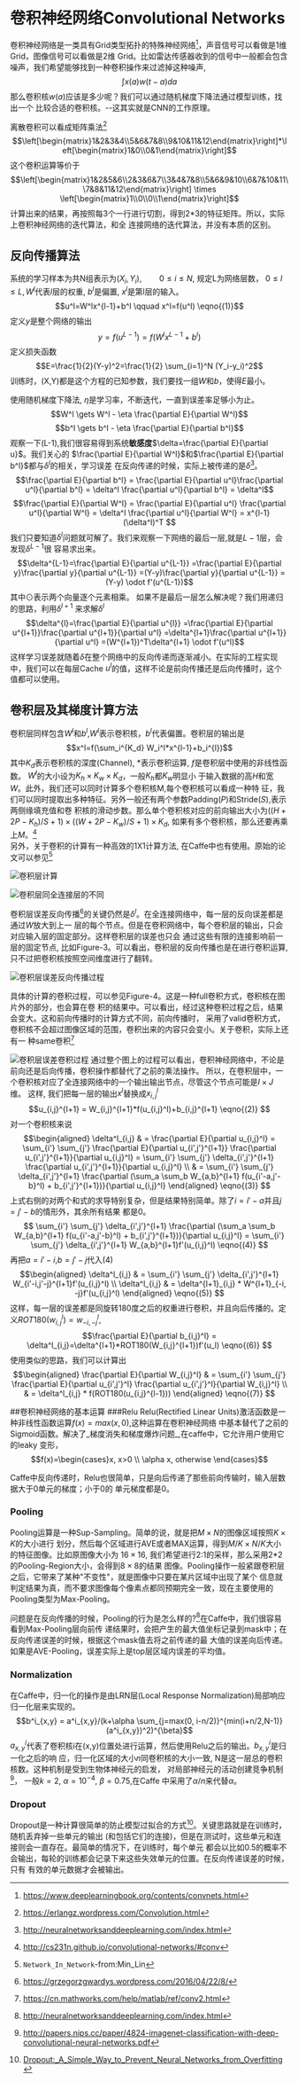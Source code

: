 # 卷积神经网络Convolutional Networks

卷积神经网络是一类具有Grid类型拓扑的特殊神经网络[^1]，声音信号可以看做是1维Grid，图像信号可以看做是2维
Grid。比如雷达传感器收到的信号中一般都会包含噪声，我们希望能够找到一种卷积操作来过滤掉这种噪声,
$$\int x(a)w(t-a)da$$那么卷积核$w(a)$应该是多少呢？我们可以通过随机梯度下降法通过模型训练，找出一个
比较合适的卷积核。--这其实就是CNN的工作原理。

离散卷积可以看成矩阵乘法[^2]
$$\left[\begin{matrix}1&2&3&4\\5&6&7&8\\9&10&11&12\end{matrix}\right]*\left[\begin{matrix}1&0\\0&1\end{matrix}\right]$$
这个卷积运算等价于
$$\left[\begin{matrix}1&2&5&6\\2&3&6&7\\3&4&7&8\\5&6&9&10\\6&7&10&11\\7&8&11&12\end{matrix}\right] \times \left[\begin{matrix}1\\0\\0\\1\end{matrix}\right]$$
计算出来的结果，再按照每3个一行进行切割，得到2*3的特征矩阵。所以，实际上卷积神经网络的迭代算法，和全
连接网络的迭代算法，并没有本质的区别。

## 反向传播算法
系统的学习样本为共N组表示为$(X_i,Y_i), \qquad 0 \leqslant i\leqslant N$, 规定L为网络层数，
$0 \leqslant l \leqslant L, W^l$代表$l$层的权重, $b^l$是偏置, $x^l$是第l层的输入。
$$u^l=W^lx^{l-1}+b^l \qquad x^l=f(u^l) \eqno{(1)}$$ 
定义$y$是整个网络的输出 $$y=f(u^{L-1})=f (W^l x^{L-1} + b^l) $$
定义损失函数$$E=\frac{1}{2}(Y-y)^2=\frac{1}{2} \sum_{i=1}^N (Y_i-y_i)^2$$ 
训练时，(X,Y)都是这个方程的已知参数，我们要找一组$W$和$b$，使得$E$最小。

使用随机梯度下降法, $\eta$是学习率，不断迭代，一直到误差率足够小为止。
$$W^l \gets W^l - \eta \frac{\partial E}{\partial W^l}$$ 
$$b^l \gets b^l - \eta \frac{\partial E}{\partial b^l}$$
观察一下(L-1),我们很容易得到系统**敏感度**$\delta=\frac{\partial E}{\partial u}$。我们关心的
$\frac{\partial E}{\partial W^l}$和$\frac{\partial E}{\partial b^l}$都与$\delta^l$的相关，学习误差
在反向传递的时候，实际上被传递的是$\delta$[^3]。
$$\frac{\partial E}{\partial b^l} = \frac{\partial E}{\partial u^l}\frac{\partial u^l}{\partial b^l} 
                                  = \delta^l \frac{\partial u^l}{\partial b^l} = \delta^l$$
$$\frac{\partial E}{\partial W^l} = \frac{\partial E}{\partial u^l} \frac{\partial u^l}{\partial W^l} 
                                  = \delta^l \frac{\partial u^l}{\partial W^l}
                                  = x^{l-1}(\delta^l)^T $$
我们只要知道$\delta^l$问题就可解了。我们来观察一下网络的最后一层,就是$L-1$层，会发现$\delta^{L-1}$很
容易求出来。
$$\delta^{L-1}=\frac{\partial E}{\partial u^{L-1}}
              =\frac{\partial E}{\partial y}\frac{\partial y}{\partial u^{L-1}}
              =(Y-y)\frac{\partial y}{\partial u^{L-1}} 
              =(Y-y) \odot f'(u^{L-1})$$
其中$\odot$表示两个向量逐个元素相乘。 如果不是最后一层怎么解决呢？我们用递归的思路，利用$\delta^{l+1}$
来求解$\delta^l$
$$\delta^{l}=\frac{\partial E}{\partial u^{l}}
            =\frac{\partial E}{\partial u^{l+1}}\frac{\partial u^{l+1}}{\partial u^l}
            =\delta^{l+1}\frac{\partial u^{l+1}}{\partial u^l}
            =(W^{l+1})^T\delta^{l+1} \odot f'(u^l)$$
这样学习误差就随着$\delta$在整个网络中的反向传递而逐渐减小。在实际的工程实现中，我们可以在每层Cache
$u^l$的值，这样不论是前向传播还是后向传播时，这个值都可以使用。



## 卷积层及其梯度计算方法
卷积层同样包含$W^l$和$b^l$,$W^l$表示卷积核，$b^l$代表偏置。卷积层的输出是
$$x^l=f(\sum_i^{K_d} W_i^l*x^{l-1}+b_i^{l})$$ 其中$K_d$表示卷积核的深度(Channel), $*$表示卷积运算, 
$f$是卷积层中使用的非线性函数。 $W^l$的大小设为$K_h \times K_w \times K_d$，一般$K_h$都$K_w$明显小
于输入数据的高$H$和宽$W$。此外，我们还可以同时计算多个卷积核M,每个卷积核可以看成一种特
征，我们可以同时提取出多种特征。另外一般还有两个参数Padding($P$)和Stride($S$),表示两侧缘填充值和卷
积核的滑动步数。那么单个卷积核对应的前向输出大小为$((H+2P-K_h)/S+1) \times ((W+2P-K_w)/S+1) \times K_d$,
如果有多个卷积核，那么还要再乘上$M$。[^4]   
另外，关于卷积的计算有一种高效的1X1计算方法, 在Caffe中也有使用。原始的论文可以参见[^5]

![卷积层计算](Con-Layer.png)

![卷积层同全连接层的不同](MLP-CNN-Transform.png)

卷积层误差反向传播[^6]的关键仍然是$\delta^l$。在全连接网络中，每一层的反向误差都是通过$W$放大到上一
层的每个节点。但是在卷积网络中，每个卷积层的输出，只会对应输入层的固定部分。这样卷积层的误差也只会
通过这些有限的连接影响前一层的固定节点, 比如Figure-3。可以看出，卷积层的反向传播也是在进行卷积运算,
只不过把卷积核按照空间维度进行了翻转。

![卷积层误差反向传播过程](Conv-BP-1.png)

具体的计算的卷积过程，可以参见Figure-4。这是一种full卷积方式，卷积核在图片外的部分，也会算在卷
积的结果中。可以看出，经过这种卷积过程之后，结果会变大。这和前向传播时的计算方式不同，前向传播时，
采用了valid卷积方式，卷积核不会超过图像区域的范围，卷积出来的内容只会变小。关于卷积，实际上还有一
种same卷积[^7]

![卷积层误差卷积过程](Conv-BP-3.png)
通过整个图上的过程可以看出，卷积神经网络中，不论是前向还是后向传播，卷积操作都替代了之前的乘法操作。
所以，在卷积层中，一个卷积核对应了全连接网络中的一个输出输出节点，尽管这个节点可能是$I\times J$维。
这样, 我们把每一层的输出$x^l$替换成$x_{i,j}^l$ 
$$u_{i,j}^{l+1} = W_{i,j}^{l+1}*f(u_{i,j}^l)+b_{i,j}^{l+1} \eqno{(2)} $$
对一个卷积核来说
$$\begin{aligned} 
  \delta^l_{i,j} & = \frac{\partial E}{\partial u_{i,j}^l} 
                 = \sum_{i'} \sum_{j'} \frac{\partial E}{\partial u_{i',j'}^{l+1}} \frac{\partial u_{i',j'}^{l+1}}{\partial u_{i,j}^l} 
                 = \sum_{i'} \sum_{j'} \delta_{i',j'}^{l+1} \frac{\partial u_{i',j'}^{l+1}}{\partial u_{i,j}^l}  \\
                 & = \sum_{i'} \sum_{j'} \delta_{i',j'}^{l+1} \frac{\partial (\sum_a \sum_b W_{a,b}^{l+1} f(u_{i'-a,j'-b}^l) + b_{i',j'}^{l+1})}{\partial u_{i,j}^l} 
  \end{aligned} \eqno{(3)} $$ 
上式右侧的对两个和式的求导特别复杂，但是结果特别简单。除了$i=i'-a$并且$j=j'-b$的情形外，其余所有结果
都是0。
$$
\sum_{i'} \sum_{j'} \delta_{i',j'}^{l+1} \frac{\partial (\sum_a \sum_b W_{a,b}^{l+1} f(u_{i'-a,j'-b}^l) + b_{i',j'}^{l+1})}{\partial u_{i,j}^l} 
= \sum_{i'} \sum_{j'} \delta_{i',j'}^{l+1} W_{a,b}^{l+1}f'(u_{i,j}^l)
\eqno{(4)} $$ 
再把$a=i'-i$,$b=j'-j$代入(4) 
$$\begin{aligned}
  \delta^l_{i,j} & =  \sum_{i'} \sum_{j'} \delta_{i',j'}^{l+1} W_{i'-i,j'-j}^{l+1}f'(u_{i,j}^l) \\
  \delta^l_{i,j} & = \delta^{l+1}_{i,j} * W^{l+1}_{-i, -j}f'(u_{i,j}^l) 
   \end{aligned} \eqno{(5)} $$
这样，每一层的误差都是同旋转180度之后的权重进行卷积，并且向后传播的。定义$ROT180(w_{i,j}^l)=w_{-i,-j}^l$, 
$$\frac{\partial E}{\partial b_{i,j}^l} = \delta^l_{i,j}=\delta^{l+1}*ROT180(W_{i,j}^{l+1})f'(u_l)  \eqno{(6)} $$
使用类似的思路，我们可以计算出
$$\begin{aligned}
\frac{\partial E}{\partial W_{i,j}^l} & = \sum_{i'} \sum_{j'} \frac{\partial E}{\partial u_{i',j'}^l} \frac{\partial u_{i',j'}^l}{\partial W_{i,j}^l}  \\
                                      & = \delta^l_{i,j} * f(ROT180(u_{i,j}^{l-1})) 
\end{aligned} \eqno{(7)} $$




##卷积神经网络的基本运算
###Relu
   Relu(Rectified Linear Units)激活函数是一种非线性函数运算$f(x)=max (x, 0)$,这种运算在卷积神经网络
   中基本替代了之前的Sigmoid函数。解决了_梯度消失和梯度爆炸问题_,在caffe中，它允许用户使用它的leaky
   变形，$$f(x)=\begin{cases}x, x>0 \\ \alpha x, otherwise \end{cases}$$ 

   Caffe中反向传递时，Relu也很简单，只是向后传递了那些前向传输时，输入层数据大于0单元的梯度；小于0的
   单元梯度都是0。

### Pooling
   Pooling运算是一种Sup-Sampling。简单的说，就是把$M \times N$的图像区域按照$K \times K$的大小进行
   划分，然后每个区域进行AVE或者MAX运算，得到$M/K \times N/K$大小的特征图像。比如原图像大小为
   $16 \times 16$, 我们希望进行2:1的采样，那么采用2*2的Pooling-Region大小，会得到$8 \times 8$的结果
   图像。Pooling操作一般紧跟卷积层之后，它带来了某种"不变性"，就是图像中只要在某片区域中出现了某个
   信息就判定结果为真，而不要求图像每个像素点都同预期完全一致，现在主要使用的Pooling类型为Max-Pooling。
    
   问题是在反向传播的时候，Pooling的行为是怎么样的?[^3]在Caffe中，我们很容易看到Max-Pooling层向前传
   递结果时，会把产生的最大值坐标记录到mask中；在反向传递误差的时候，根据这个mask值去将之前传递的最
   大值的误差向后传递。如果是AVE-Pooling，误差实际上是top层区域内误差的平均值。

### Normalization
   在Caffe中，归一化的操作是由LRN层(Local Response Normalization)局部响应归一化层来实现的。
   $$b^i_{x,y} = a^i_{x,y}/(k+\alpha \sum_{j=max(0, i-n/2)}^{min(i+n/2,N-1)}(a^i_{x,y})^2)^{\beta}$$
   $a^i_{x,y}$代表了卷积核i在(x,y)位置处进行运算，然后使用Relu之后的输出。$b^i_{x,y}$是归一化之后的响
   应，归一化区域的大小$n$同卷积核的大小一致, N是这一层总的卷积核数。这种机制是受到生物体神经元的启发，
   对局部神经元的活动创建竞争机制[^8]， 一般$k = 2$, $\alpha= 10^{-4}$, $\beta = 0.75$,在Caffe
   中采用了$\alpha /n$来代替$\alpha$。

### Dropout
   Dropout是一种计算很简单的防止模型过拟合的方式[^9]。关键思路就是在训练时，随机丢弃掉一些单元的输出
   (和包括它们的连接)，但是在测试时，这些单元和连接则会一直存在。最简单的情况下，在训练时，每个单元
   都会以比如0.5的概率不会输出，每轮的训练都会记录下来这些失效单元的位置。在反向传递误差的时候，只有
   有效的单元数据才会被输出。

[^1]: https://www.deeplearningbook.org/contents/convnets.html
[^2]: https://erlangz.wordpress.com/Convolution.html
[^3]: http://neuralnetworksanddeeplearning.com/index.html
[^4]: http://cs231n.github.io/convolutional-networks/#conv
[^5]: `Network_In_Network`-from:Min_Lin
[^6]: https://grzegorzgwardys.wordpress.com/2016/04/22/8/
[^7]: https://cn.mathworks.com/help/matlab/ref/conv2.html
[^8]: http://papers.nips.cc/paper/4824-imagenet-classification-with-deep-convolutional-neural-networks.pdf
[^9]: [Dropout:_A_Simple_Way_to_Prevent_Neural_Networks_from_Overfitting](https://www.cs.toronto.edu/~hinton/absps/JMLRdropout.pdf)





